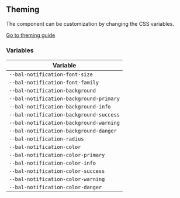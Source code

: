 ## Theming

The component can be customization by changing the CSS variables.

<a class="sb-unstyled button is-primary" href="../?path=/docs/development-theming--page">Go to theming guide</a>

<!-- START: human documentation -->

<!-- END: human documentation -->

### Variables​

| Variable                                |
| --------------------------------------- |
| `--bal-notification-font-size`          |
| `--bal-notification-font-family`        |
| `--bal-notification-background`         |
| `--bal-notification-background-primary` |
| `--bal-notification-background-info`    |
| `--bal-notification-background-success` |
| `--bal-notification-background-warning` |
| `--bal-notification-background-danger`  |
| `--bal-notification-radius`             |
| `--bal-notification-color`              |
| `--bal-notification-color-primary`      |
| `--bal-notification-color-info`         |
| `--bal-notification-color-success`      |
| `--bal-notification-color-warning`      |
| `--bal-notification-color-danger`       |
